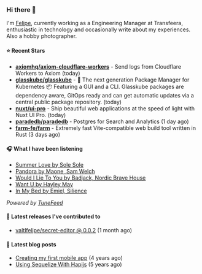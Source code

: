 ### Hi there 👋

I'm [Felipe](https://felipevm.com), currently working as a Engineering Manager at Transfeera, enthusiastic in technology and occasionally write about my experiences. Also a hobby photographer.

#### ⭐ Recent Stars
- **[axiomhq/axiom-cloudflare-workers](https://github.com/axiomhq/axiom-cloudflare-workers)** - Send logs from Cloudflare Workers to Axiom (today)
- **[glasskube/glasskube](https://github.com/glasskube/glasskube)** - 🧊 The next generation Package Manager for Kubernetes 📦 Featuring a GUI and a CLI. Glasskube packages are dependency aware, GitOps ready and can get automatic updates via a central public package repository. (today)
- **[nuxt/ui-pro](https://github.com/nuxt/ui-pro)** - Ship beautiful web applications at the speed of light with Nuxt UI Pro. (today)
- **[paradedb/paradedb](https://github.com/paradedb/paradedb)** - Postgres for Search and Analytics (1 day ago)
- **[farm-fe/farm](https://github.com/farm-fe/farm)** - Extremely fast Vite-compatible web build tool written in Rust (3 days ago)

#### 🎧 What I have been listening
- [Summer Love by Sole Sole](https://open.spotify.com/track/5nh7ZsmJkw4v1pW28U9szT)
- [Pandora by Maone, Sam Welch](https://open.spotify.com/track/6mFsc3Y7ydtzSaBMkg2Q2s)
- [Would I Lie To You by Badjack, Nordic Brave House](https://open.spotify.com/track/4aHZTiUmzLlc4YRco9TP7l)
- [Want U by Hayley May](https://open.spotify.com/track/4PIdTFeeNnJ87nKOf1djuG)
- [In My Bed by Emiel, Silience](https://open.spotify.com/track/52rO71tsGpp3oxUjRu9fxd)

_Powered by [TuneFeed](https://tunefeed.app?ref=valtlfelipe-gh-profile)_ 

#### 🚀 Latest releases I've contributed to


- [valtlfelipe/secret-editor @ 0.0.2](https://github.com/valtlfelipe/secret-editor/releases/tag/0.0.2) (1 month ago)

#### 📄 Latest blog posts
- [Creating my first mobile app](https://felipevm.com/posts/creating-my-first-mobile-app/) (4 years ago)
- [Using Sequelize With Hapijs](https://felipevm.com/posts/using-sequelize-with-hapijs/) (5 years ago)

